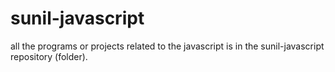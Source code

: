 # sunil-javascript
all the programs or projects related to the javascript is in the sunil-javascript repository (folder).
